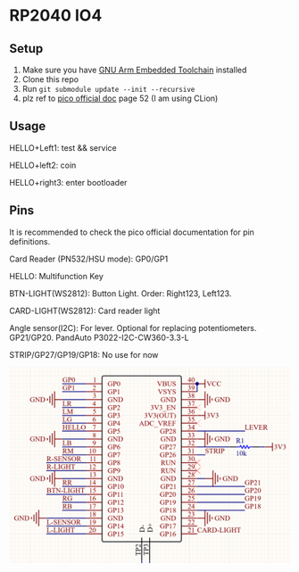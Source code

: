 # RP2040 IO4

## Setup

1. Make sure you have [GNU Arm Embedded Toolchain](https://developer.arm.com/tools-and-software/open-source-software/developer-tools/gnu-toolchain/gnu-rm/downloads) installed
2. Clone this repo
3. Run ``git submodule update --init --recursive``
4. plz ref to [pico official doc](https://datasheets.raspberrypi.com/pico/getting-started-with-pico.pdf) page 52 (I am using CLion)

## Usage

HELLO+Left1: test && service

HELLO+left2: coin

HELLO+right3: enter bootloader

## Pins
It is recommended to check the pico official documentation for pin definitions.

Card Reader (PN532/HSU mode): GP0/GP1

HELLO: Multifunction Key

BTN-LIGHT(WS2812): Button Light. Order: Right123, Left123.

CARD-LIGHT(WS2812): Card reader light

Angle sensor(I2C): For lever. Optional for replacing potentiometers. GP21/GP20. PandAuto P3022-I2C-CW360-3.3-L

STRIP/GP27/GP19/GP18: No use for now

![](./pins.png)